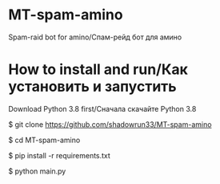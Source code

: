 # MT-spam-amino
Spam-raid bot for amino/Спам-рейд бот для амино

# How to install and run/Как установить и запустить

Download Python 3.8 first/Сначала скачайте Python 3.8

$ git clone https://github.com/shadowrun33/MT-spam-amino

$ cd MT-spam-amino

$ pip install -r requirements.txt

$ python main.py
